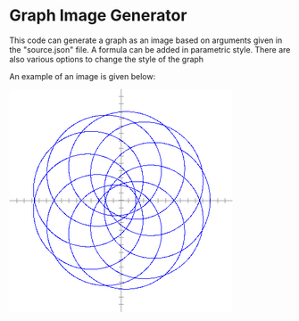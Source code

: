 # Graph Image Generator

This code can generate a graph as an image based on arguments given in the "source.json" file. A formula can be added in parametric style. There are also various options to change the style of the graph

An example of an image is given below:

![Graph Image](https://raw.githubusercontent.com/PurpleStripedUnicorn/Graph-Image-Generator/master/out.png)

